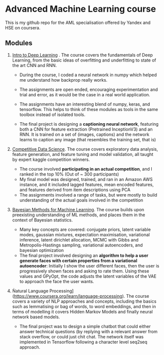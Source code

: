# Advanced Machine Learning course

This is my github repo for the AML specialisation offered by Yandex and HSE on coursera. 

## Modules
1. [Intro to Deep Learning](https://www.coursera.org/learn/intro-to-deep-learning/) . The course covers the fundamentals of Deep Learning, from the basic ideas of overfitting and underfitting to state of the art CNN and RNN.
	
	- During the course, I coded a neural network in numpy which 	helped me understand how backprop really works. 
		
	- The assignments are open ended, encouraging experimentation and trial and error, as it would be the case in a real world application.
		
	- The assignments have an interesting blend of numpy, keras, and tensorflow. This helps to think of these modules as tools in the same toolbox instead of isolated tools.
		
	- The final project is designing a **captioning neural network**, featuring both a CNN for feature extraction (Pretrained InceptionV3) and an RNN. It is trained on a set of (images, captions) and the network learns to caption any image (that resembles the training set, that is)

2. [Competitive Data Science](https://www.coursera.org/learn/competitive-data-science). The course covers exploratory data analysis, feature generation, and feature tuning and model validation, all taught by expert kaggle competition winners.
	- The course involved **participating in an actual competition**, and I ranked in the top 10% (Out of ~ 300 participants)
	- My final model was designed, trained, and ran in an Amazon AWS instance, and it included lagged features, mean encoded features, and features derived from item descriptions using PCA
	- The assignments involved a range of tasks, but were mostly to build understanding of the actual goals involved in the competition
3. [Bayesian Methods for Machine Learning](https://www.coursera.org/learn/bayesian-methods-in-machine-learning). The course builds upon preexisting understanding of ML methods, and places them in the context of Bayesian statistics.
	- Many key concepts are covered: conjugate priors, latent variable modes, gaussian mixtures, expectation maximisation, variational inference, latent dirichlet allocation, MCMC with Gibbs and Metropolis-Hastings sampling, variational autoencoders, and bayesian optimization
	- The final project involved designing an **algorithm to help a user generate faces with certain properties from a variational autoencoder**: Initially I show the user different faces, then the user is progressively shown faces and asking to rate them. Using these values and GPyOpt, the code adjusts the latent variables of the VAE to approach the face the user wants.

4. Ǹatural Language Processing](https://www.coursera.org/learn/language-processing). The course covers a variety of NLP approaches and concepts, including the basics such as lemmatising or bag of words, to word embeddings, and then in terms of modelling it covers Hidden Markov Models and finally neural network based models.
	- The final project was to design a simple chatbot that could either answer technical questions (by replying with a 	relevant answer from stack overflow, or could just chit chat. The network itself was  implemented in Tensorflow 		following a character level seq2seq approach.
